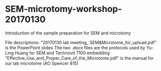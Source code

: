 # SEM-microtomy-workshop-20170130
Introduction of the sample preparation for SEM and microtomy

File descriptions:
"20170130 lab meeting_ SEM&Microtome_for_upload.pdf" is the PowerPoint slides
The two .docx files are the protocols used by Yu-Ling Huang for SEM and Technovit 7100 embedding
"Effective_Use_and_Proper_Care_of_the_Microtome.pdf" is the manual for our lab microtome (AO Spencer 815)
